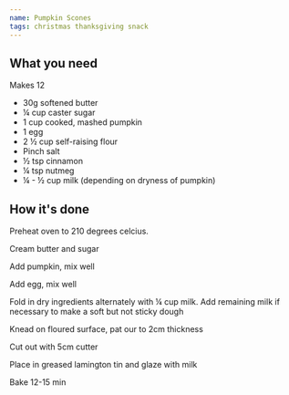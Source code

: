 ```yaml
---
name: Pumpkin Scones
tags: christmas thanksgiving snack
---
```


## What you need

Makes 12
* 30g softened butter
* ¼ cup caster sugar
* 1 cup cooked, mashed pumpkin
* 1 egg
* 2 ½ cup self-raising flour
* Pinch salt
* ½ tsp cinnamon
* ¼ tsp nutmeg
* ¼ - ½ cup milk (depending on dryness of pumpkin)

<!-- break -->

## How it's done


Preheat oven to 210 degrees celcius.

Cream butter and sugar

Add pumpkin, mix well

Add egg, mix well

Fold in dry ingredients alternately with ¼ cup milk. Add remaining milk if necessary to make a soft but not sticky dough

Knead on floured surface, pat our to 2cm thickness

Cut out with 5cm cutter

Place in greased lamington tin and glaze with milk

Bake 12-15 min

